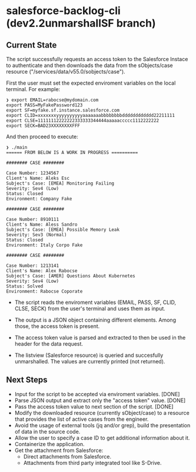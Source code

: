 # salesforce-backlog-cli (dev2.2unmarshallSF branch)



## Current State

The script successfully requests an access token to the Salesforce Instace to authenticate and then downloads the data from the sObjects/case resource ("/services/data/v55.0/sobjects/case").

First the user must set the expected enviroment variables on the local terminal. For example:

```
❯ export EMAIL=rabocse@mydomain.com
export PASS=MyFakePassword123
export SF=myfake.sf.instance.salesforce.com
export CLID=xxxxxxxyyyyyyyyyyaaaaaaabbbbbbbbdddddddddddd22211111
export CLSE=11111112222222333333344444aaaaaccccc1112222222
export SECK=BAD23XXXXXXXXFFF
```

And then proceed to execute:

```
❯ ./main 
====== FROM BELOW IS A WORK IN PROGRESS ==========

######## CASE ########

Case Number: 1234567
Client's Name: Aleks Esc
Subject's Case: [EMEA] Monitoring Failing
Severity: Sev4 (Low)
Status: Closed
Environment: Company Fake

######## CASE ########

Case Number: 8910111
Client's Name: Aless Sandro
Subject's Case: [EMEA] Possible Memory Leak
Severity: Sev3 (Normal)
Status: Closed
Environment: Italy Corpo Fake

######## CASE ########

Case Number: 1213141
Client's Name: Alex Rabocse
Subject's Case: [AMER] Questions About Kubernetes
Severity: Sev4 (Low)
Status: Solved
Environment: Rabocse Coporate
```

- The script reads the enviroment variables (EMAIL, PASS, SF, CLID, CLSE, SECK) from the user's terminal and uses them as input.

- The output is a JSON object containing different elements. Among those, the access token is present.

- The access token value is parsed and extracted to then be used in the header for the data request.

- The listview (Salesforce resource) is queried and succesfully unmarshalled. The values are currently printed (not returned).


## Next Steps

- Input for the script to be accepted via enviroment variables. [DONE]
- Parse JSON output and extract only the "access token" value. [DONE]
- Pass the access token value to next section of the script. [DONE]
- Modify the downloaded resource (currently sObject/case) to a resource that provides the list of active cases from the engineer.
- Avoid the usage of external tools (jq and/or grep), build the presentation of data in the source code.
- Allow the user to specify a case ID to get additional information about it.
- Containerize the application.
- Get the attachment from Salesforce:
    - Direct attachments from Salesforce.
    - Attachments from third party integrated tool like S-Drive.







